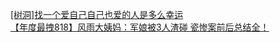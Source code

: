 [[树洞]找一个爱自己自己也爱的人是多么幸运](http://tieba.baidu.com/p/2434196390?see_lz=1&pn=)   
[【年度最拽818】风雨大姨妈：军娘被3人渣碰  瓷惨案前后总结全！](http://tieba.baidu.com/p/2433981329?see_lz=1&pn=)   
